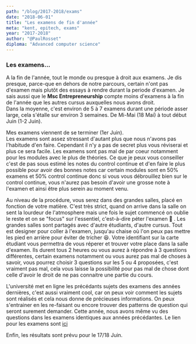 ```yaml
---
path: "/blog/2017-2018/exams"
date: "2018-06-01"
title: "Les examens de fin d'année"
meta: "kent, epitech, exams"
year: "2017-2018"
author: "@PaulRosset"
diploma: "Advanced computer science"
---
```


### Les examens...

A la fin de l'année, tout le monde ou presque à droit aux examens. Je dis presque, parce-que en dehors de notre parcours, certain n'ont pas d'examen mais plutôt des essays à rendre durant la periode d'examen. Je sais aussi que le **Msc Entrepreneurship** compte moins d'examens à la fin de l'année que les autres cursus auxquelles nous avons droit.  
Dans la moyenne, c'est environ de 5 à 7 examens durant une période asser large, cela s'étalle sur environ 3 semaines. De Mi-Mai (18 Mai) à tout début Juin (1-2 Juin).

Mes examens viennent de se terminer (1er Juin).  
Les examens sont assez stressant d'autant plus que nous n'avons pas l'habitude d'en faire. Cependant il n'y a pas de secret plus vous réviserai et plus ce sera facile. Les examens sont pas mal de par coeur notamment pour les modules avec le plus de théories. Ce que je peux vous conseiller c'est de pas sous estimé les notes du control continue et d'en faire le plus possible pour avoir des bonnes notes car certain modules sont en 50% examens et 50% control continue donc si vous vous débrouillez bien sur le control continue, vous n'aurez pas besoin d'avoir une grosse note à l'examen et ainsi être plus serein au moment venu.

Au niveau de la procédure, vous serez dans des grandes salles, placé en fonction de votre matière. C'est très strict, quand on arrive dans la salle on sent la lourdeur de l'atmosphere mais une fois le sujet commencé on oublie le reste et on se "focus" sur l'essentiel, c'est-à-dire péter l'examen 🤯 .
Les grandes salles sont partagés avec d'autre étudiants, d'autre cursus. Tout est designer pour coller à l'examen, jusqu'au chaise où l'on peux pas mettre les pied en arrière pour éviter de tricher 😆. Votre identifiant sur la carte étudiant vous permettra de vous réperer et trouver votre place dans la salle d'examen. Ils durent tous 2 heures ou vous aurez à répondre à 3 questions différentes, certain examens notamment ou vous aurez pas mal de choses à savoir, vous pourrez choisir 3 questions sur les 5 ou 4 proposées, c'est vraiment pas mal, cela vous laisse la possibilité pour pas mal de chose dont celle d'avoir le droit de ne pas connaitre une partie du cours.

L'université met en ligne les précédants sujets des examens des années dernières, c'est aussi vraiment cool, car on peux voir comment les sujets sont réalisés et cela nous donne de précieuses informations. On peux s'entrainer en les re-faisant ou encore trouver des patterns de question qui seront surement demander. Cette année, nous avons même vu des questions dans les examens identiques aux années précédantes. Le lien pour les examens sont [ici](https://www.kent.ac.uk/library/online/exams)

Enfin, les résultats sont prévu pour le 17/18 Juin.

